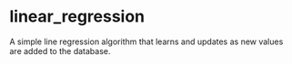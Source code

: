 # linear_regression

A simple line regression algorithm that learns and updates as new values are added to the database.
